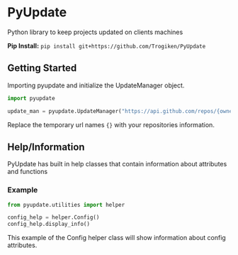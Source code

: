 # PyUpdate

Python library to keep projects updated on clients machines

**Pip Install:** `pip install git+https://github.com/Trogiken/PyUpdate`

## Getting Started

Importing pyupdate and initialize the UpdateManager object.

``` python
import pyupdate

update_man = pyupdate.UpdateManager("https://api.github.com/repos/{owner}/{repo}", "path/to/project/folder")
```

Replace the temporary url names `{}` with your repositories information.

## Help/Information

PyUpdate has built in help classes that contain information about attributes and functions

### Example

``` python
from pyupdate.utilities import helper

config_help = helper.Config()
config_help.display_info()
```

This example of the Config helper class will show information about config attributes.
